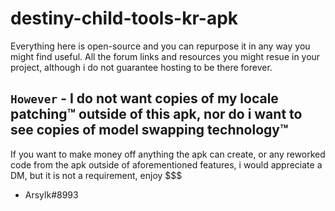 # destiny-child-tools-kr-apk


Everything here is open-source and you can repurpose it in any way you might find useful.
All the forum links and resources you might resue in your project, although i do not guarantee hosting to be there forever.

## `However` - I do not want copies of my locale patching:tm: outside of this apk, nor do i want to see copies of model swapping technology:tm:
If you want to make money off anything the apk can create, or any reworked code from the apk outside of aforementioned features, i would appreciate a DM, but it is not a requirement, enjoy $$$


- Arsylk#8993
